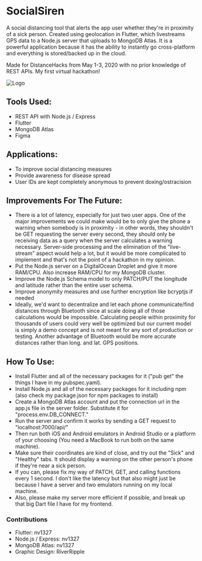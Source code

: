 # SocialSiren
A social distancing tool that alerts the app user whether they're in proximity of a sick person. Created using geolocation in Flutter, which livestreams GPS data to a Node.js server that uploads to MongoDB Atlas. It is a powerful application because it has the ability to instantly go cross-platform and everything is stored/backed up in the cloud.

Made for DistanceHacks from May 1-3, 2020 with no prior knowledge of REST APIs. My first virtual hackathon!

![Logo](https://cdn.discordapp.com/attachments/705882043023622225/706219223252205639/unknown.png)


## Tools Used:
- REST API with Node.js / Express
- Flutter
- MongoDB Atlas
- Figma


## Applications:
- To improve social distancing measures
- Provide awareness for disease spread
- User IDs are kept completely anonymous to prevent doxing/ostracision


## Improvements For The Future:
- There is a lot of latency, especially for just two user apps. One of the major improvements we could make would be to only give the phone a warning when somebody is in proximity - in other words, they shouldn't be GET requesting the server every second, they should only be receiving data as a query when the server calculates a warning necessary. Server-side processing and the elimination of the "live-stream" aspect would help a lot, but it would be more complicated to implement and that's not the point of a hackathon in my opinion.
- Put the Node.js server on a DigitalOcean Droplet and give it more RAM/CPU. Also increase RAM/CPU for my MongoDB cluster.
- Improve the Node.js Schema model to only PATCH/PUT the longitude and latitude rather than the entire user schema.
- Improve anonymity measures and use further encryption like bcryptjs if needed
- Ideally, we'd want to decentralize and let each phone communicate/find distances through Bluetooth since at scale doing all of those calculations would be impossible. Calculating people within proximity for thousands of users could very well be optimized but our current model is simply a demo concept and is not meant for any sort of production or testing. Another advantage of Bluetooth would be more accurate distances rather than long. and lat. GPS positions.


## How To Use:
- Install Flutter and all of the necessary packages for it ("pub get" the things I have in my pubspec.yaml).
- Install Node.js and all of the necessary packages for it including npm (also check my package.json for npm packages to install)
- Create a MongoDB Atlas account and put the connection url in the app.js file in the server folder. Substitute it for "process.env.DB_CONNECT."
- Run the server and confirm it works by sending a GET request to "localhost:7000/api/"
- Then run both iOS and Android emulators in Android Studio or a platform of your choosing (You need a MacBook to run both on the same machine).
- Make sure their coordinates are kind of close, and try out the "Sick" and "Healthy" tabs. It should display a warning on the other person's phone if they're near a sick person.
- If you can, please fix my way of PATCH, GET, and calling functions every 1 second. I don't like the latency but that also might just be because I have a server and two emulators running on my local machine.
- Also, please make my server more efficient if possible, and break up that big Dart file I have for my frontend.

### Contributions
- Flutter: nv1327
- Node.js / Express: nv1327
- MongoDB Atlas: nv1327
- Graphic Design: RiverRipple
